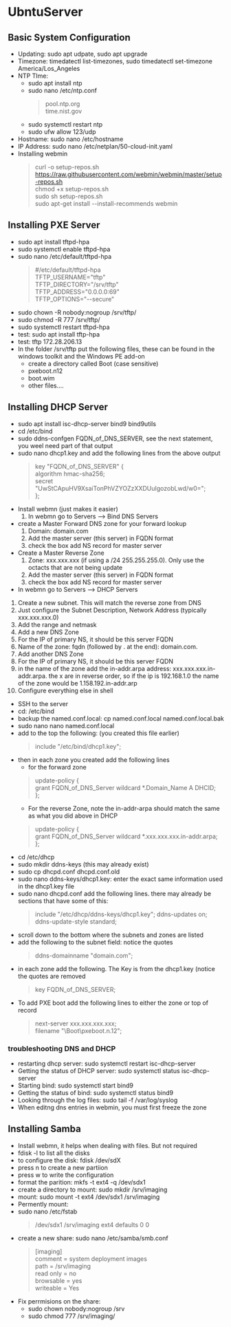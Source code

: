 # UbntuServer
## Basic System Configuration
- Updating: sudo apt udpate, sudo apt upgrade
- Timezone: timedatectl list-timezones, sudo timedatectl set-timezone America/Los_Angeles
- NTP TIme:
  - sudo apt install ntp
  - sudo nano /etc/ntp.conf
    > pool.ntp.org<br>
    > time.nist.gov
  - sudo systemctl restart ntp
  - sudo ufw allow 123/udp
- Hostname:  sudo nano /etc/hostname
- IP Address: sudo nano /etc/netplan/50-cloud-init.yaml
- Installing webmin
  > curl -o setup-repos.sh https://raw.githubusercontent.com/webmin/webmin/master/setup-repos.sh<br>
  > chmod +x setup-repos.sh<br>
  > sudo sh setup-repos.sh<br>
  > sudo  apt-get install --install-recommends webmin<br>
## Installing PXE Server
- sudo apt install tftpd-hpa
- sudo systemctl enable tftpd-hpa
- sudo nano /etc/default/tftpd-hpa
   > #/etc/default/tftpd-hpa<br>
   > TFTP_USERNAME="tftp"<br>
   > TFTP_DIRECTORY="/srv/tftp"<br>
   > TFTP_ADDRESS="0.0.0.0:69"<br>
   > TFTP_OPTIONS="--secure"<br>
- sudo chown -R nobody:nogroup /srv/tftp/
- sudo chmod -R 777 /srv/tftp/
- sudo systemctl restart tftpd-hpa
- test: sudo apt install tftp-hpa
- test: tftp 172.28.206.13
- In the folder /srv/tftp put the following files, these can be found in the windows toolkit and the Windows PE add-on
  - create a directory called Boot (case sensitive)
  - pxeboot.n12
  - boot.wim
  - other files....
## Installing DHCP Server
- sudo apt install isc-dhcp-server bind9 bind9utils
- cd /etc/bind
- sudo ddns-confgen FQDN_of_DNS_SERVER, see the next statement, you weel need part of that output
- sudo nano dhcp1.key and add the following lines from the above output
  > key "FQDN_of_DNS_SERVER" { <br>
  >          algorithm hmac-sha256;<br>
  >           secret "UwStCApuHV9XsaiTonPhVZYOZzXXDUuIgozobLwd/w0=";<br>
  > };
- Install webmn (just makes it easier)
  1. In webmn go to Servers --> Bind DNS Servers
 - create a Master Forward DNS zone for your forward lookup
   1. Domain: domain.com
   2. Add the master server (this server) in FQDN format
   3. check the box add NS record for master server
 - Create a Master Reverse Zone
   1. Zone: xxx.xxx.xxx (if using a /24 255.255.255.0).  Only use the octacts that are not being update
   2.  Add the master server (this server) in FQDN format
   3. check the box add NS record for master server
  - In webmn go to Servers --> DHCP Servers
   1. Create a new subnet.  This will match the reverse zone from DNS
   2. Just configure the Subnet Description, Network Address (typically xxx.xxx.xxx.0)
   3. Add the range and netmask
   4. Add a new DNS Zone
   5. For the IP of primary NS, it should be this server FQDN
   6. Name of the zone: fqdn (followed by . at the end): domain.com.
   7. Add another DNS Zone
   8. For the IP of primary NS, it should be this server FQDN
   9. in the name of the zone add the in-addr.arpa address: xxx.xxx.xxx.in-addr.arpa.  the x are in reverse order, so if the ip is 192.168.1.0 the name of the zone would be 1.158.192.in-addr.arp
   10. Configure everything else in shell
- SSH to the server
- cd: /etc/bind
- backup the named.conf.local: cp named.conf.local named.conf.local.bak
- sudo nano nano named.conf.local
- add to the top the following: (you created this file earlier)
  > include "/etc/bind/dhcp1.key";
- then in each zone you created add the following lines
  - for the forward zone
  > update-policy {<br>
  > grant FQDN_of_DNS_Server  wildcard *.Domain_Name A DHCID;<br>
  > };<br>
  - For the reverse Zone, note the in-addr-arpa should match the same as what you did above in DHCP
  > update-policy {<br>
  > grant FQDN_of_DNS_Server wildcard *.xxx.xxx.xxx.in-addr.arpa;<br>
  > };<br>
- cd /etc/dhcp
- sudo mkdir ddns-keys (this may already exist)
- sudo cp dhcpd.conf dhcpd.conf.old
- sudo nano ddns-keys/dhcp1.key: enter the exact same information used in the dhcp1.key file
- sudo nano dhcpd.conf add the following lines. there may already be sections that have some of this:
  > include "/etc/dhcp/ddns-keys/dhcp1.key";
  > ddns-updates on;
  > ddns-update-style standard;
- scroll down to the bottom where the subnets and zones are listed
- add the following to the subnet field: notice the quotes
  > ddns-domainname "domain.com";
- in each zone add the following.  The Key is from the dhcp1.key (notice the quotes are removed
  > key FQDN_of_DNS_SERVER;
- To add PXE boot add the following lines to either the zone or top of record
  > next-server xxx.xxx.xxx.xxx; <br>
  filename "\\Boot\\pxeboot.n.12";
### troubleshooting DNS and DHCP
- restarting dhcp server: sudo systemctl restart isc-dhcp-server
- Getting the status of DHCP server: sudo systemctl status isc-dhcp-server
- Starting bind: sudo systemctl start bind9
- Getting the status of bind: sudo systemctl status bind9
- Looking through the log files: sudo tail -f /var/log/syslog
- When editng dns entries in webmin, you must first freeze the zone
## Installing Samba
- Install webmn, it helps when dealing with files.  But not required
- fdisk -l to list all the disks
- to configure the disk: fdisk /dev/sdX
- press n to create a new partiion
- press w to write the configuration
- format the parition: mkfs -t ext4 -q /dev/sdx1
- create a directory to mount: sudo mkdir /srv/imaging
- mount: sudo mount -t ext4 /dev/sdx1 /srv/imaging
- Permently mount:
- sudo nano /etc/fstab
  >/dev/sdx1       /srv/imaging    ext4    defaults        0       0
 - create a new share: sudo nano /etc/samba/smb.conf
   > [imaging]<br>
   > comment = system deployment images<br>
   > path = /srv/imaging<br>
   > read only = no<br>
   > browsable = yes<br>
   > writeable = Yes<br>
- Fix perrmisions on the share: 
  - sudo chown nobody:nogroup /srv
  - sudo chmod 777 /srv/imaging/
